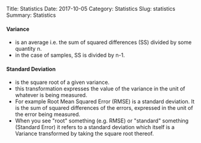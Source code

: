 Title: Statistics
Date: 2017-10-05
Category: Statistics
Slug: statistics
Summary: Statistics


#### Variance 
	
* is an average i.e. the sum of squared differences (SS) divided by some quantity n.
* in the case of samples, SS is divided by n-1.
  
#### Standard Deviation

* is the square root of a given variance.
* this transformation expresses the value of the variance in the unit of whatever is being measured.
* For example Root Mean Squared Error (RMSE) is a standard deviation. It is the sum of squared differences of 
the errors, expressed in the unit of the error being measured.
* When you see "root" something (e.g. RMSE) or "standard" something (Standard Error) it 
refers to a standard deviation which itself is a Variance transformed by taking the square root thereof. 
